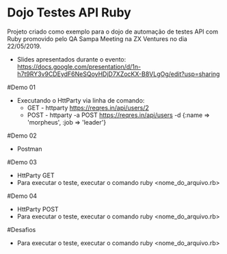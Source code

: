 # Dojo Testes API Ruby
Projeto criado como exemplo para o dojo de automação de testes API com Ruby promovido pelo QA Sampa Meeting na ZX Ventures no dia 22/05/2019.

- Slides apresentados durante o evento: https://docs.google.com/presentation/d/1n-h7t9RY3v9CDEydF6NeSQoyHDjD7XZocKX-B8VLgOg/edit?usp=sharing

#Demo 01
- Executando o HttParty via linha de comando:
  - GET  - httparty https://reqres.in/api/users/2
  - POST - httparty -a POST https://reqres.in/api/users -d {:name => 'morpheus', :job => 'leader'}

#Demo 02
- Postman

#Demo 03 
- HttParty GET
- Para executar o teste, executar o comando ruby <nome_do_arquivo.rb>

#Demo 04
- HttParty POST
- Para executar o teste, executar o comando ruby <nome_do_arquivo.rb>

#Desafios
- Para executar o teste, executar o comando ruby <nome_do_arquivo.rb>
